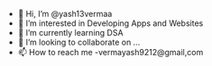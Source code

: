 - 👋 Hi, I’m @yash13vermaa
- 👀 I’m interested in Developing Apps and Websites
- 🌱 I’m currently learning DSA
- 💞️ I’m looking to collaborate on ...
- 📫 How to reach me -vermayash9212@gmail,com


<!---
yash13vermaa/yash13vermaa is a ✨ special ✨ repository because its `README.md` (this file) appears on your GitHub profile.
You can click the Preview link to take a look at your changes.
--->
